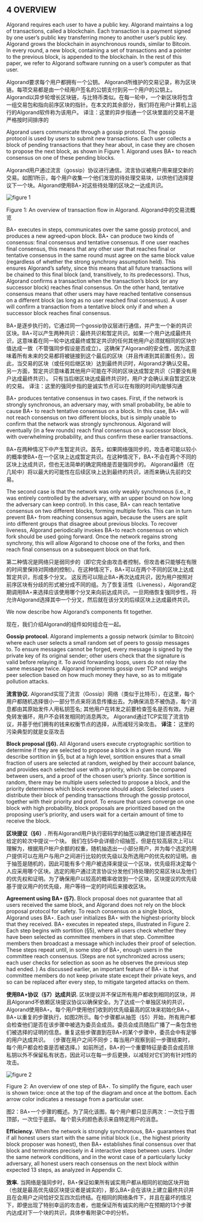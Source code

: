 ## 4 OVERVIEW

Algorand requires each user to have a public key. Algorand maintains a log of transactions, called a blockchain. Each transaction is a payment signed by one user’s public key transferring money to another user’s public key. Algorand grows the blockchain in asynchronous rounds, similar to Bitcoin. In every round, a new block, containing a set of transactions and a pointer to the previous block, is appended to the blockchain. In the rest of this paper, we refer to Algorand software running on a user’s computer as that user.

Algorand要求每个用户都拥有一个公钥。 Algorand所维护的交易记录，称为区块链。每项交易都是由一个经用户签名的公钥支付到另一个用户的公钥上。Algorand以异步轮增长区块链，与比特币类似。在每一轮中，一个新区块将包含一组交易包和指向前序区块的指针。在本文的其余部分，我们将在用户计算机上运行的Algorand软件称为该用户。
译注：这里的异步指通一个区块里面的交易不是严格按时间排序的


Algorand users communicate through a gossip protocol. The gossip protocol is used by users to submit new transactions. Each user collects a block of pending transactions that they hear about, in case they are chosen to propose the next block, as shown in Figure 1. Algorand uses BA⋆ to reach consensus on one of these pending blocks.

Algorand用户通过流言（gossip）协议进行通信。流言协议被用户用来提交新的交易。如图1所示，每个用户收集一个他们发现的待处理交易块，以供他们选择提议下一个块。Algorand使用BA⋆对这些待处理的区块之一达成共识。

![figure 1](https://user-images.githubusercontent.com/22833166/38860679-563e9230-4263-11e8-91cd-6bbf3251ff68.jpg)


Figure 1: An overview of transaction flow in Algorand. Algorand中的交易流概览



BA⋆ executes in steps, communicates over the same gossip protocol, and produces a new agreed-upon block. BA⋆ can produce two kinds of consensus: final consensus and tentative consensus. If one user reaches final consensus, this means that any other user that reaches final or tentative consensus in the same round must agree on the same block value (regardless of whether the strong synchrony assumption held). This ensures Algorand’s safety, since this means that all future transactions will be chained to this final block (and, transitively, to its predecessors). Thus, Algorand confirms a transaction when the transaction’s block (or any successor block) reaches final consensus. On the other hand, tentative consensus means that other users may have reached tentative consensus on a different block (as long as no user reached final consensus). A user will confirm a transaction from a tentative block only if and when a successor block reaches final consensus.

BA⋆是逐步执行的，它通过同一个gossip协议层进行通信，并产生一个新的共识区块。BA⋆可以产生两种共识：最终共识和暂定共识。如果一个用户达成最终共识，这意味着在同一轮中达成最终或暂定共识的任何其他用户必须就相同的区块价值达成一致（不管强同步假设是否成立）。这确保了Algorand的安全性，因为这意味着所有未来的交易都将被链接到这个最后的区块（并且传递到其前置任务）。因此，当交易的区块（或任何后继区块）达到最终共识时，Algorand才确认交易。另一方面，暂定共识意味着其他用户可能在不同的区块达成暂定共识（只要没有用户达成最终共识）。 只有当后继区块达成最终共识时，用户才会确认来自暂定区块的交易。
译注：这里的强同步指的是诚实节点可以在有限的时间内能够沟通


BA⋆ produces tentative consensus in two cases. First, if the network is strongly synchronous, an adversary may, with small probability, be able to cause BA⋆ to reach tentative consensus on a block. In this case, BA⋆ will not reach consensus on two different blocks, but is simply unable to confirm that the network was strongly synchronous. Algorand will eventually (in a few rounds) reach final consensus on a successor block, with overwhelming probability, and thus confirm these earlier transactions.

BA⋆在两种情况下中产生暂定共识。首先，如果网络强同步的，攻击者可能以较小的概率使BA⋆在一个区块上达成暂定共识。在这种情况下，BA⋆不会在两个不同的区块上达成共识，但也无法简单的确定网络是否是强同步的。 Algorand最终（在几轮中）将以最大的可能性在后续区块上达到最终的共识，进而来确认先前的交易。



The second case is that the network was only weakly synchronous (i.e., it was entirely controlled by the adversary, with an upper bound on how long the adversary can keep control). In this case, BA⋆ can reach tentative consensus on two different blocks, forming multiple forks. This can in turn prevent BA⋆ from reaching consensus again, because the users are split into different groups that disagree about previous blocks. To recover liveness, Algorand periodically invokes BA⋆to reach consensus on which fork should be used going forward. Once the network regains strong synchrony, this will allow Algorand to choose one of the forks, and then reach final consensus on a subsequent block on that fork.

第二种情况是网络只是弱同步的（即它完全由攻击者控制，但攻击者只能够在有限的时间里保持对网络的控制）。在这种情况下，BA⋆可以在两个不同的区块上达成暂定共识，形成多个分叉。 这反而可以阻止BA⋆再次达成共识，因为用户按照对前序区块有分歧的形式被分成不同的组。为了恢复活性（Liveness），Algorand定期调用BA⋆来选择应该使用哪个分叉来向前达成共识。一旦网络恢复强同步性，将允许Algorand选择其中一个分叉，然后就在该分叉的后续区块上达成最终共识。



We now describe how Algorand’s components fit together.

现在，我们介绍Algorand的组件如何组合在一起。



**Gossip protocol.** Algorand implements a gossip network (similar to Bitcoin) where each user selects a small random set of peers to gossip messages to. To ensure messages cannot be forged, every message is signed by the private key of its original sender; other users check that the signature is valid before relaying it. To avoid forwarding loops, users do not relay the same message twice. Algorand implements gossip over TCP and weighs peer selection based on how much money they have, so as to mitigate pollution attacks.

**流言协议.**  Algorand实现了流言（Gossip）网络（类似于比特币），在这里，每个用户都随机选择很小一部分节点来将消息传播出去。为确保消息不被伪造，每个消息都由其原始发件人用私钥签名; 其他用户在转发之前要检查签名是否有效。为避免转发循环，用户不会转发相同的消息两次。 Algorand通过TCP实现了流言协议，并基于他们拥有的钱来权衡节点的选择，从而减轻污染攻击。
**译注：** 这里的污染典型的就是女巫攻击

**Block proposal (§6).**  All Algorand users execute cryptographic sortition to determine if they are selected to propose a block in a given round. We describe sortition in §5, but at a high level, sortition ensures that a small fraction of users are selected at random, weighed by their account balance, and provides each selected user with a priority, which can be compared between users, and a proof of the chosen user’s priority. Since sortition is random, there may be multiple users selected to propose a block, and the priority determines which block everyone should adopt. Selected users distribute their block of pending transactions through the gossip protocol, together with their priority and proof. To ensure that users converge on one block with high probability, block proposals are prioritized based on the proposing user’s priority, and users wait for a certain amount of time to receive the block.

**区块提议（§6）.** 所有Algorand用户执行密码学的抽签以确定他们是否被选择在给定的轮次中提议一个块。 我们在§5中会详细介绍抽签，但是在较高层次上可以理解为，根据用户帐户余额的权重，随机抽选出一小部分用户，并为每个选定的用户提供可以在用户与用户之间进行比较的优先级以及所选用户的优先权的证明。由于抽签是随机的，因此可能有多个用户被选择来提议一个区块，优先级将决定每个人应采用哪个区块。选定的用户通过流言协议分发他们待处理的交易区块以及他们的优先权和证明。为了确保用户以较高的概率收敛到一个区块，区块提议的优先级基于提议用户的优先级，用户等待一定的时间后来接收区块。



**Agreement using BA⋆ (§7).** Block proposal does not guarantee that all users received the same block, and Algorand does not rely on the block proposal protocol for safety. To reach consensus on a single block, Algorand uses BA⋆. Each user initializes BA⋆ with the highest-priority block that they received. BA⋆ executes in repeated steps, illustrated in Figure 2. Each step begins with sortition (§5), where all users check whether they have been selected as committee members in that step. Committee members then broadcast a message which includes their proof of selection. These steps repeat until, in some step of BA⋆, enough users in the committee reach consensus. (Steps are not synchronized across users; each user checks for selection as soon as he observes the previous step had ended. ) As discussed earlier, an important feature of BA⋆ is that committee members do not keep private state except their private keys, and so can be replaced after every step, to mitigate targeted attacks on them.

**使用BA⋆协议（§7）达成共识.** 区块提议并不保证所有用户都收到相同的区块，并且Algorand不依赖区块提议协议以确保安全。为了达成一个单独区块的共识，Algorand使用BA⋆。每个用户使用他们收到的优先级最高的区块来初始化BA⋆。BA⋆以重复的步骤执行，如图2所示。每个步骤都从抽签（§5）开始，所有用户都会检查他们是否在该步骤中被选为委员会成员。委员会成员随后广播了一条包含他们被选择的证明的信息。重复这些步骤直到在BA⋆的某个步骤中，委员会中有足够的用户达成共识。 （步骤在用户之间不同步；每当用户观察到前一步骤结束时，每个用户都会检查是否被选择。）如前所述，BA⋆的一个重要特征是委员会成员除私钥以外不保留私有状态，因此可以在每一步后更换，以减轻对它们的有针对性的攻击。


![figure 2](https://user-images.githubusercontent.com/22833166/38860743-7e6e6334-4263-11e8-922e-5fa6af6c09f4.jpg)

Figure 2: An overview of one step of BA⋆. To simplify the figure, each user is shown twice: once at the top of the diagram and once at the bottom. Each arrow color indicates a message from a particular user.

图2：BA⋆一个步骤的概述。为了简化该图，每个用户都只显示两次：一次位于图顶部，一次位于底部。 每个箭头的颜色表示来自特定用户的消息。



**Efficiency.**  When the network is strongly synchronous, BA⋆ guarantees that if all honest users start with the same initial block (i.e., the highest priority block proposer was honest), then BA⋆ establishes final consensus over that block and terminates precisely in 4 interactive steps between users. Under the same network conditions, and in the worst case of a particularly lucky adversary, all honest users reach consensus on the next block within expected 13 steps, as analyzed in Appendix C.

**效率.** 当网络是强同步时，BA⋆保证如果所有诚实用户都从相同的初始区块开始（也就是最高优先级区块提议者是诚实的），那么BA⋆会在该块上建立最终共识并且在会用户之间恰好交互四次后终结。在相同的网络条件下，并且在最坏的情况下，即便出现了特别幸运的攻击者，也能保证所有诚实的用户在预期的13个步骤内达成对下一个块的共识，具体参看附录C中的分析。
